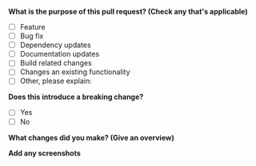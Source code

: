 <!-- Thanks for submitting a pull request! Please provide enough information so that others can review your pull request. -->
<!-- Explain the **motivation** for making this change. What existing problem does the pull request solve? -->
<!-- Try to link to an open issue for more information. -->

**What is the purpose of this pull request? (Check any that's applicable)**

-   [ ] Feature
-   [ ] Bug fix
-   [ ] Dependency updates
-   [ ] Documentation updates
-   [ ] Build related changes
-   [ ] Changes an existing functionality
-   [ ] Other, please explain:

**Does this introduce a breaking change?**

-   [ ] Yes
-   [ ] No

<!-- If this introduces a breaking change, please describe the impact and migration path for existing applications below. -->

**What changes did you make? (Give an overview)**

**Add any screenshots**